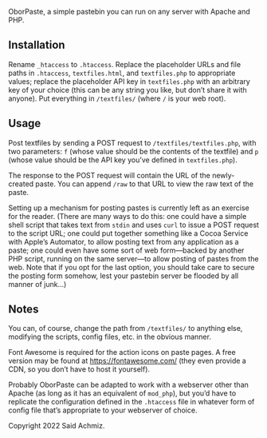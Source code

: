 OborPaste, a simple pastebin you can run on any server with Apache and PHP.

## Installation

Rename `_htaccess` to `.htaccess`. Replace the placeholder URLs and file paths in `.htaccess`, `textfiles.html`, and `textfiles.php` to appropriate values; replace the placeholder API key in `textfiles.php` with an arbitrary key of your choice (this can be any string you like, but don’t share it with anyone). Put everything in `/textfiles/` (where `/` is your web root).

## Usage

Post textfiles by sending a POST request to `/textfiles/textfiles.php`, with two parameters: `f` (whose value should be the contents of the textfile) and `p` (whose value should be the API key you’ve defined in `textfiles.php`).

The response to the POST request will contain the URL of the newly-created paste. You can append `/raw` to that URL to view the raw text of the paste.

Setting up a mechanism for posting pastes is currently left as an exercise for the reader. (There are many ways to do this: one could have a simple shell script that takes text from `stdin` and uses `curl` to issue a POST request to the script URL; one could put together something like a Cocoa Service with Apple’s Automator, to allow posting text from any application as a paste; one could even have some sort of web form—backed by another PHP script, running on the same server—to allow posting of pastes from the web. Note that if you opt for the last option, you should take care to secure the posting form somehow, lest your pastebin server be flooded by all manner of junk…)

## Notes

You can, of course, change the path from `/textfiles/` to anything else, modifying the scripts, config files, etc. in the obvious manner.

Font Awesome is required for the action icons on paste pages. A free version may be found at https://fontawesome.com/ (they even provide a CDN, so you don’t have to host it yourself).

Probably OborPaste can be adapted to work with a webserver other than Apache (as long as it has an equivalent of `mod_php`), but you’d have to replicate the configuration defined in the `.htaccess` file in whatever form of config file that’s appropriate to your webserver of choice.

Copyright 2022 Said Achmiz.

